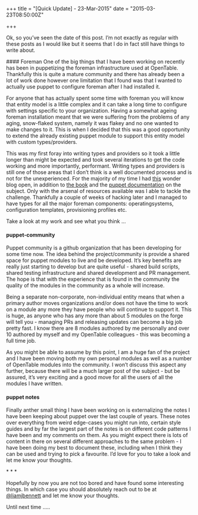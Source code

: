 +++
title = "[Quick Update] - 23-Mar-2015"
date = "2015-03-23T08:50:00Z"

+++

Ok, so you’ve seen the date of this post. I’m not exactly as regular with these posts as I would like but it seems that I do in fact still have things to write about.

#### Foreman
One of the big things that I have been working on recently has been in puppetizing the foreman infrastructure used at OpenTable. Thankfully this is quite a mature community and there has already been a lot of work done however one limitation that I found was that I wanted to actually use puppet to configure foreman after I had installed it.

For anyone that has actually spent some time with foreman you will know that entity model is a little complex and it can take a long time to configure with settings specific to your organization. Having a somewhat ageing foreman installation meant that we were suffering from the problems of any aging, snow-flaked system, namely it was flakey and no one wanted to make changes to it. This is when I decided that this was a good opportunity to extend the already existing puppet module to support this entity model with custom types/providers.

This was my first foray into writing types and providers so it took a little longer than might be expected and took several iterations to get the code working and more importantly, performant. Writing types and providers is still one of those areas that I don’t think is a well documented process and is not for the unexperienced. For the majority of my time I had [this]() wonder blog open, in addition to [the book]() and the [puppet documentation]() on the subject. Only with the arsenal of resources available was I able to tackle the challenge. Thankfully a couple of weeks of hacking later and I managed to have types for all the major foreman components: operatingsystems, configuration templates, provisioning profiles etc.

Take a look at my work and see what you think ...

#### puppet-community

Puppet community is a github organization that has been developing for some time now. The idea behind the project/community is provide a shared space for puppet modules to live and be developed. It’s key benefits are really just starting to develop but are quite useful - shared build scripts, shared testing infrastructure and shared development and PR management. The hope is that with the experience that is found in the community the quality of the modules in the community as a whole will increase.

Being a separate non-corporate, non-individual entity means that when a primary author moves organizations and/or does not have the time to work on a module any more they have people who will continue to support it. This is huge, as anyone who has any more than about 5 modules on the forge will tell you - managing PRs and releasing updates can become a big job pretty fast. I know there are 8 modules authored by me personally and over 10 authored by myself and my OpenTable colleagues - this was becoming a full time job.

As you might be able to assume by this point, I am a huge fan of the project and I have been moving both my own personal modules as well as a number of OpenTable modules into the community. I won’t discuss this aspect any further, because there will be a much larger post of the subject - but be assured, it’s very exciting and a good move for all the users of all the modules I have written.

#### puppet notes

Finally anther small thing I have been working on is externalizing the notes I have been keeping about puppet over the last couple of years.  These notes over everything from weird edge-cases you might run into, certain style guides and by far the largest part of the notes is on different code patterns I have been and my comments on them. As you might expect there is lots of content in there on several different approaches to the same problem - I have been doing my best to document these, including when I think they can be used and trying to pick a favourite.  I’d love for you to take a look and let me know your thoughts.

\* \* \*

Hopefully by now you are not too bored and have found some interesting things. In which case you should absolutely reach out to be at [@liamjbennett](https://twitter.com/liamjbennett) and let me know your thoughts.

Until next time …..
